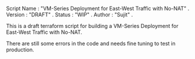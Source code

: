 Script Name : "VM-Series Deployment for East-West Traffic with No-NAT"                                                             .
Version     : "DRAFT"                                                                                                              .
Status      : "WIP"                                                                                                                .
Author      : "Sujit"                                                                                                              .


This is a draft terraform script for building a VM-Series Deployment for East-West Traffic with No-NAT.

There are still some errors in the code and needs fine tuning to test in production.
